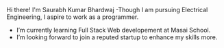 Hi there! I'm Saurabh Kumar Bhardwaj 
-Though I am pursuing Electrical Engineering, I aspire to work as a programmer.
- I’m currently learning Full Stack Web developement at Masai School. 
- I’m looking forward to join a reputed startup to enhance my skills more.

<!---
Sk-Bhardwaj24/Sk-Bhardwaj24 is a ✨ special ✨ repository because its `README.md` (this file) appears on your GitHub profile.
You can click the Preview link to take a look at your changes.
--->

